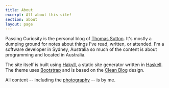 ```yaml
---
title: About
excerpt: All about this site!
section: about
layout: page
---
```


Passing Curiosity is the personal blog of [Thomas Sutton][me]. It's mostly
a dumping ground for notes about things I've read, written, or attended. I'm
a software developer in Sydney, Australia so much of the content is about
programming and located in Australia.

The site itself is built using [Hakyll][], a static site generator written in
[Haskell][]. The theme uses [Bootstrap][] and is based on the [Clean Blog][]
design.

All content -- including the [photography][Flickr] -- is by me.

[me]: http://thomas-sutton.id.au/
[Hakyll]: http://jaspervdj.be/hakyll/
[Haskell]: https://www.haskell.org/
[Bootstrap]: http://getbootstrap.com/
[Clean Blog]: http://startbootstrap.com/template-overviews/clean-blog/ 
[Flickr]: https://www.flickr.com/photos/thsutton

